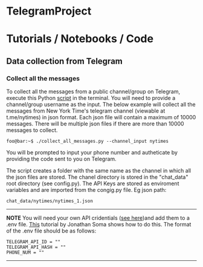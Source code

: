 # TelegramProject

# Tutorials / Notebooks / Code

## Data collection from Telegram 

### Collect all the messages 
To collect all the messages from a public channel/group on Telegram, execute this Python [script](https://github.com/IshitaGopal/TelegramProject/blob/code_for_data_collection/code/collect_all_messages.py) in the terminal. You will need to provide a channel/group username as the input. The below example will collect all the messages from New York Time's telegram channel (viewable at t.me/nytimes) in json format. Each json file will contain a maximum of 10000 messages. There will be multiple json files if there are more than 10000 messages to collect.
     
```console
foo@bar:~$ ./collect_all_messages.py --channel_input nytimes
```
You will be prompted to input your phone number and autheticate by providing the code sent to you on Telegram. 

The script creates a folder with the same name as the channel in which all the json files are stored. The chanel directory is stored in the "chat_data" root directory (see config.py). The API Keys are stored as enviroment variables and are imported from the congig.py file. Eg json path:
 
 ```
chat_data/nytimes/nytimes_1.json
```

---
**NOTE**
 You will need your own API cridentials ([see here](https://docs.telethon.dev/en/stable/basic/signing-in.html))and add them to a .env file.  [This](https://www.youtube.com/watch?v=YdgIWTYQ69A) tutorial by Jonathan Soma shows how to do this. The format of the .env file should be as follows:

```
TELEGRAM_API_ID = ""
TELEGRAM_API_HASH = ""
PHONE_NUM = ""

```
---



 

